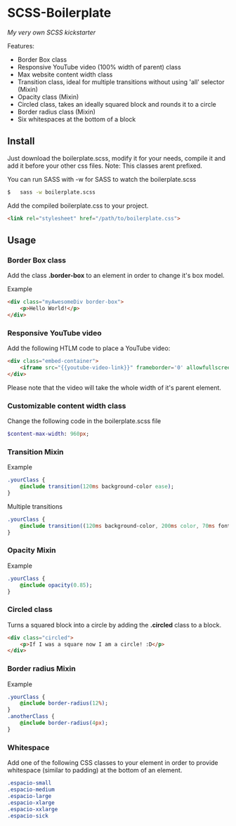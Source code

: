 SCSS-Boilerplate
================

_My very own SCSS kickstarter_

Features:
- Border Box class
- Responsive YouTube video (100% width of parent) class
- Max website content width class
- Transition class, ideal for multiple transitions without using 'all' selector (Mixin)
- Opacity class (Mixin)
- Circled class, takes an ideally squared block and rounds it to a circle
- Border radius class (Mixin)
- Six whitespaces at the bottom of a block




## Install

Just download the boilerplate.scss, modify it for your needs, compile it and add it before your other css files.
Note: This classes arent prefixed.

You can run SASS with -w for SASS to watch the boilerplate.scss

```sh
$	sass -w boilerplate.scss
```


Add the compiled boilerplate.css to your project.
```html
<link rel="stylesheet" href="/path/to/boilerplate.css">
```







## Usage


### Border Box class

Add the class **.border-box** to an element in order to change it's box model.

Example

```html
<div class="myAwesomeDiv border-box">
	<p>Hello World!</p>
</div>
```




### Responsive YouTube video

Add the following HTLM code to place a YouTube video:
```html
<div class="embed-container">
	<iframe src="{{youtube-video-link}}" frameborder='0' allowfullscreen></iframe>
</div>
```

Please note that the video will take the whole width of it's parent element.




### Customizable content width class

Change the following code in the boilerplate.scss file
```sass
$content-max-width: 960px;
```




### Transition Mixin

Example

```sass
.yourClass {
	@include transition(120ms background-color ease);
}
```

Multiple transitions

```sass
.yourClass {
	@include transition((120ms background-color, 200ms color, 70ms font-size) ease);
}
```




### Opacity Mixin

Example
```sass
.yourClass {
	@include opacity(0.85);
}
```




### Circled class

Turns a squared block into a circle by adding the **.circled** class to a block.

```html
<div class="circled">
	<p>If I was a square now I am a circle! :D</p>
</div>
```




### Border radius Mixin

Example

```sass
.yourClass {
	@include border-radius(12%);
}
.anotherClass {
	@include border-radius(4px);
}
```





### Whitespace

Add one of the following CSS classes to your element in order to provide whitespace (similar to padding) at the bottom of an element.

```css
.espacio-small
.espacio-medium
.espacio-large
.espacio-xlarge
.espacio-xxlarge
.espacio-sick
```

